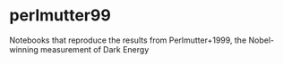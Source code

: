 # perlmutter99
Notebooks that reproduce the results from Perlmutter+1999, the Nobel-winning measurement of Dark Energy
